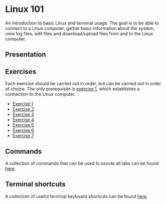 # Linux 101

An introduction to basic Linux and terminal usage. The goal is to be able to
connect to a Linux computer, gather basic information about the system, view
log files, edit files and download/upload files from and to the Linux
computer.

## Presentation



## Exercises

Each exercise should be carried out in order, but can be carried out in order
of choice. The only prerequisite is [exercise 1](exercises/01.md), which
establishes a connection to the Linux computer.

* [Exercise 1](exercises/01.md)
* [Exercise 2](exercises/02.md)
* [Exercise 3](exercises/03.md)
* [Exercise 4](exercises/04.md)
* [Exercise 5](exercises/05.md)
* [Exercise 6](exercises/06.md)
* [Exercise 7](exercises/07.md)

## Commands

A collection of commands that can be used to excute all labs can be found
[here](commands.md).

## Terminal shortcuts

A collection of useful terminal keyboard shortcuts can be found
[here](terminal_shortcuts.md).

